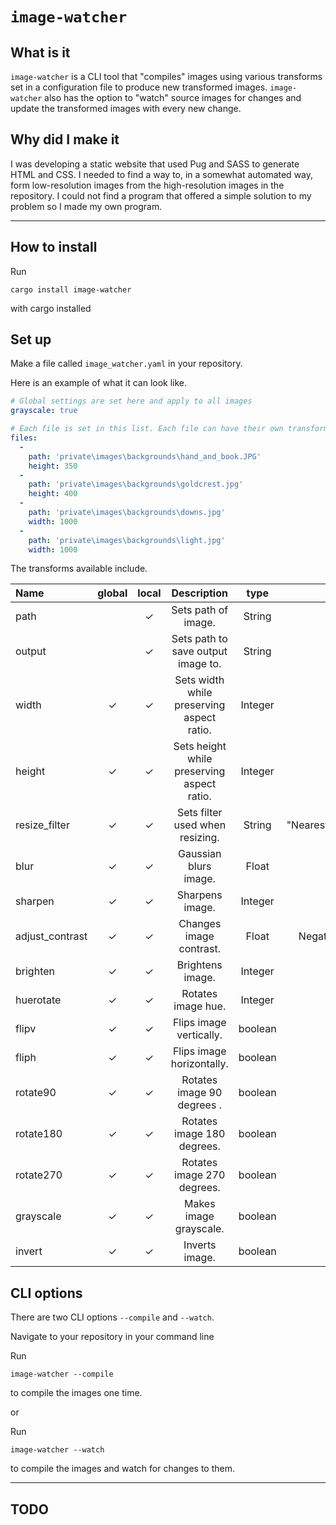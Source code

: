 # `image-watcher`

## What is it

`image-watcher` is a CLI tool that "compiles" images using various transforms set in a configuration file to produce new transformed images.
`image-watcher` also has the option to "watch" source images for changes and update the transformed images with every new change.

## Why did I make it

I was developing a static website that used Pug and SASS to generate HTML and CSS.
I needed to find a way to, in a somewhat automated way, form low-resolution images from the high-resolution images in the repository.
I could not find a program that offered a simple solution to my problem so I made my own program.

---

## How to install

Run

```
cargo install image-watcher
```

with cargo installed

## Set up

Make a file called `image_watcher.yaml` in your repository.

Here is an example of what it can look like.

```yaml
# Global settings are set here and apply to all images
grayscale: true

# Each file is set in this list. Each file can have their own transforms.
files:
  -
    path: 'private\images\backgrounds\hand_and_book.JPG'
    height: 350
  -
    path: 'private\images\backgrounds\goldcrest.jpg'
    height: 400
  -
    path: 'private\images\backgrounds\downs.jpg'
    width: 1000
  -
    path: 'private\images\backgrounds\light.jpg'
    width: 1000
```

The transforms available include.

| Name            | global | local |                Description                 |  type   |                          unit                           |
| :-------------- | :----: | :---: | :----------------------------------------: | :-----: | :-----------------------------------------------------: |
| path            |        |   ✓   |            Sets path of image.             | String  |                      Relative path                      |
| output          |        |   ✓   |     Sets path to save output image to.     | String  |                      Relative path                      |
| width           |   ✓    |   ✓   | Sets width while preserving aspect ratio.  | Integer |                         Pixels                          |
| height          |   ✓    |   ✓   | Sets height while preserving aspect ratio. | Integer |                         Pixels                          |
| resize_filter   |   ✓    |   ✓   |      Sets filter used when resizing.       | String  | "Nearest"/"Triangle"/"CatmullRom"/"Gaussian"/"Lanczos3" |
| blur            |   ✓    |   ✓   |           Gaussian blurs image.            |  Float  |                          Sigma                          |
| sharpen         |   ✓    |   ✓   |              Sharpens image.               | Integer |                                                         |
| adjust_contrast |   ✓    |   ✓   |          Changes image contrast.           |  Float  | Negative values decrease and  positive values increase  |
| brighten        |   ✓    |   ✓   |              Brightens image.              | Integer |                   Amount to brighten                    |
| huerotate       |   ✓    |   ✓   |             Rotates image hue.             | Integer |                         Degrees                         |
| flipv           |   ✓    |   ✓   |          Flips image vertically.           | boolean |                       True/False                        |
| fliph           |   ✓    |   ✓   |         Flips image horizontally.          | boolean |                       True/False                        |
| rotate90        |   ✓    |   ✓   |         Rotates image 90 degrees .         | boolean |                       True/False                        |
| rotate180       |   ✓    |   ✓   |         Rotates image 180 degrees.         | boolean |                       True/False                        |
| rotate270       |   ✓    |   ✓   |         Rotates image 270 degrees.         | boolean |                       True/False                        |
| grayscale       |   ✓    |   ✓   |           Makes image grayscale.           | boolean |                       True/False                        |
| invert          |   ✓    |   ✓   |               Inverts image.               | boolean |                       True/False                        |



## CLI options

There are two CLI options `--compile` and `--watch`.

Navigate to your repository in your command line

Run
```
image-watcher --compile
```
to compile the images one time.

or

Run
```
image-watcher --watch
```
to compile the images and watch for changes to them.

---

## TODO